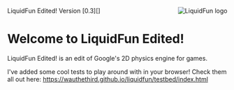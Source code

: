 <img src="liquidfun/Box2D/Documentation/Programmers-Guide/html/liquidfun-logo-square-small.png"
alt="LiquidFun logo" style="float:right;" />

LiquidFun Edited! Version [0.3][]

# Welcome to LiquidFun Edited!

LiquidFun Edited! is an edit of Google's 2D physics engine for games.

I've added some cool tests to play around with in your browser! Check them all out here: https://wauthethird.github.io/liquidfun/testbed/index.html
